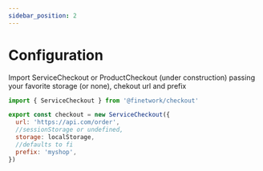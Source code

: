 ```yaml
---
sidebar_position: 2
---
```


# Configuration

Import ServiceCheckout or ProductCheckout (under construction) passing your favorite storage (or none), chekout url and prefix

```js
import { ServiceCheckout } from '@finetwork/checkout'

export const checkout = new ServiceCheckout({
  url: 'https://api.com/order',
  //sessionStorage or undefined,
  storage: localStorage,
  //defaults to fi
  prefix: 'myshop',
})
```
